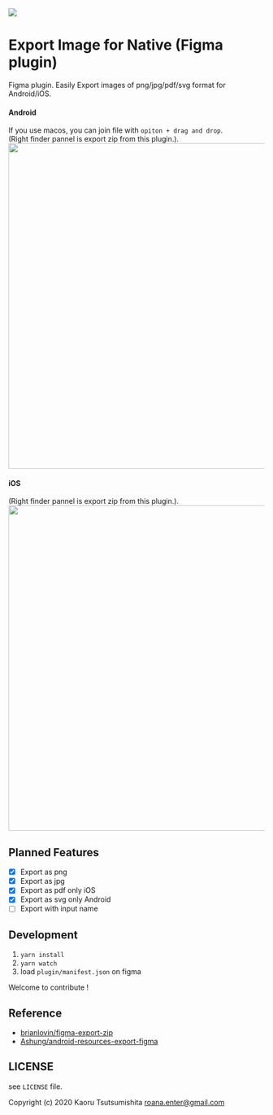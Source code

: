 <img src="https://raw.githubusercontent.com/roana0229/figma-export-for-native/master/demo/cover.png" />

# Export Image for Native (Figma plugin)

Figma plugin. Easily Export images of png/jpg/pdf/svg format for Android/iOS.

#### Android

If you use macos, you can join file with `opiton + drag and drop`.  
(Right finder pannel is export zip from this plugin.). 
<img src="https://raw.githubusercontent.com/roana0229/figma-export-for-native/master/demo/android_demo.gif" width=640 />

#### iOS

(Right finder pannel is export zip from this plugin.). 
<img src="https://raw.githubusercontent.com/roana0229/figma-export-for-native/master/demo/ios_demo.gif" width=640 />

## Planned Features

- [x] Export as png
- [x] Export as jpg
- [x] Export as pdf only iOS
- [x] Export as svg only Android
- [ ] Export with input name

## Development

1. `yarn install`
2. `yarn watch`
3. load `plugin/manifest.json` on figma

Welcome to contribute !

## Reference

- [brianlovin/figma-export-zip](https://github.com/brianlovin/figma-export-zip)
- [Ashung/android-resources-export-figma](https://github.com/Ashung/android-resources-export-figma)

## LICENSE

see `LICENSE` file.

Copyright (c) 2020 Kaoru Tsutsumishita roana.enter@gmail.com
